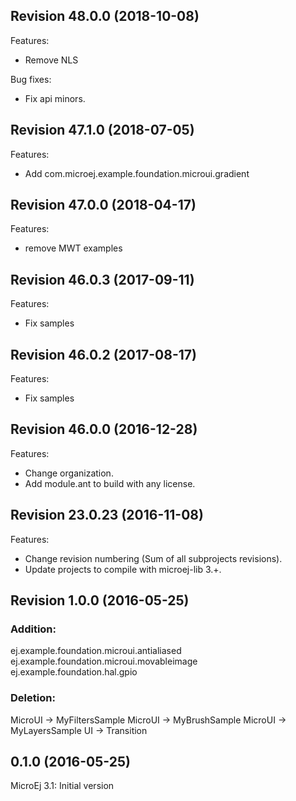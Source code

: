 <!--
 Markdown

 Copyright 2016-2019 MicroEJ Corp. All rights reserved.
 For demonstration purpose only.
 MicroEJ Corp. PROPRIETARY. Use is subject to license terms.
-->

## Revision 48.0.0 (2018-10-08)

Features:
   - Remove NLS

 Bug fixes:
  - Fix api minors.


## Revision 47.1.0 (2018-07-05)

Features:
   - Add com.microej.example.foundation.microui.gradient

## Revision 47.0.0 (2018-04-17)

Features:
   - remove MWT examples

## Revision 46.0.3 (2017-09-11)

Features:
   - Fix samples

## Revision 46.0.2 (2017-08-17)

Features:
   - Fix samples

## Revision 46.0.0 (2016-12-28)

Features:
   - Change organization.
   - Add module.ant to build with any license.

## Revision 23.0.23 (2016-11-08)

Features:
   - Change revision numbering (Sum of all subprojects revisions).
   - Update projects to compile with microej-lib 3.+.

## Revision 1.0.0 (2016-05-25)

### Addition:
ej.example.foundation.microui.antialiased
ej.example.foundation.microui.movableimage
ej.example.foundation.hal.gpio

### Deletion:
MicroUI -> MyFiltersSample
MicroUI -> MyBrushSample
MicroUI -> MyLayersSample
UI -> Transition

## 0.1.0 (2016-05-25)

MicroEj 3.1:
Initial version

